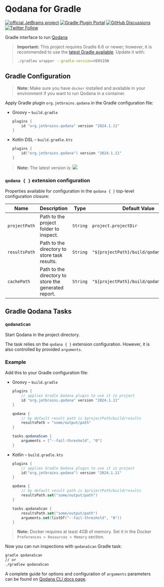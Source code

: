 # Qodana for Gradle

[![official JetBrains project](https://jb.gg/badges/official.svg)][jb:confluence-on-gh]
[![Gradle Plugin Portal](https://img.shields.io/gradle-plugin-portal/v/org.jetbrains.qodana?color=green&label=Gradle%20Plugin%20Portal&logo=gradle)][gradle-plugin-page]
[![GitHub Discussions](https://img.shields.io/github/discussions/jetbrains/qodana)][jb:discussions]
[![Twitter Follow](https://img.shields.io/badge/follow-%40Qodana-1DA1F2?logo=twitter)][jb:twitter]

Gradle interface to run [Qodana](https://jetbrains.com/qodana)

> **Important:**
> This project requires Gradle 6.6 or newer; however, it is recommended to use the [latest Gradle available](https://gradle.org/releases/). Update it with:
> ```bash
> ./gradlew wrapper --gradle-version=VERSION
> ```

## Gradle Configuration

> **Note:** Make sure you have `docker` installed and available in your environment if you want to run Qodana in a container.

Apply Gradle plugin `org.jetbrains.qodana` in the Gradle configuration file:

- Groovy – `build.gradle`

  ```groovy
  plugins {
      id "org.jetbrains.qodana" version "2024.1.11"
  }
  ```

- Kotlin DSL – `build.gradle.kts`

  ```kotlin
  plugins {
      id("org.jetbrains.qodana") version "2024.1.11"
  }
  ```

> **Note:** The latest version is: [![](https://img.shields.io/gradle-plugin-portal/v/org.jetbrains.qodana?color=green&label=Gradle%20Plugin%20Portal&logo=gradle)](https://plugins.gradle.org/plugin/org.jetbrains.qodana)

### `qodana { }` extension configuration
Properties available for configuration in the `qodana { }` top-level configuration closure:

| Name             | Description                                          | Type      | Default Value                           |
|------------------|------------------------------------------------------|-----------|-----------------------------------------|
| `projectPath`    | Path to the project folder to inspect.               | `String`  | `project.projectDir`                    |
| `resultsPath`    | Path to the directory to store task results.         | `String`  | `"${projectPath}/build/qodana/results"` |
| `cachePath`      | Path to the directory to store the generated report. | `String`  | `"${projectPath}/build/qodana/cache/"`  |

## Gradle Qodana Tasks

### `qodanaScan`

Start Qodana in the project directory.

The task relies on the `qodana { }` extension configuration. However, it is also controlled by provided `arguments`.


### Example

Add this to your Gradle configuration file:

- Groovy – `build.gradle`

  ```groovy
  plugins {
      // applies Gradle Qodana plugin to use it in project
      id "org.jetbrains.qodana" version "2024.1.11"
  }
  
  qodana {
      // by default result path is $projectPath/build/results
      resultsPath = "some/output/path"
  }
  
  tasks.qodanaScan {
      arguments = ["--fail-threshold", "0"]
  }
  ```

- Kotlin – `build.gradle.kts`

  ```kotlin
  plugins {
      // applies Gradle Qodana plugin to use it in project
      id("org.jetbrains.qodana") version "2024.1.11"
  }
  
  qodana {
      // by default result path is $projectPath/build/results
      resultsPath.set("some/output/path")
  }
  
  tasks.qodanaScan {
      resultsPath.set("some/output/path")
      arguments.set(listOf("--fail-threshold", "0"))
  }
  ```

> **Note:** Docker requires at least 4GB of memory. Set it in the Docker `Preferences > Resources > Memory` section.

Now you can run inspections with `qodanaScan` Gradle task:

```bash
gradle qodanaScan 
// or
./gradlew qodanaScan
```

A complete guide for options and configuration of `arguments` parameters can be found on [Qodana CLI docs page]((https://github.com/JetBrains/qodana-cli#scan)).

[gh:build]: https://github.com/JetBrains/gradle-qodana-plugin/actions?query=workflow%3ABuild
[gradle-plugin-page]: https://plugins.gradle.org/plugin/org.jetbrains.qodana
[jb:confluence-on-gh]: https://confluence.jetbrains.com/display/ALL/JetBrains+on+GitHub
[jb:discussions]: https://jb.gg/qodana-discussions
[jb:twitter]: https://twitter.com/Qodana
[youtrack]: https://youtrack.jetbrains.com/issues/QD
[youtrack-new-issue]: https://youtrack.jetbrains.com/newIssue?project=QD&c=Platform%20Gradle%20Plugin&c=Tool%20IntelliJ%20(Code%20Inspection)
[youtrack]: https://youtrack.jetbrains.com/issues/QD
[youtrack-new-issue]: https://youtrack.jetbrains.com/newIssue?project=QD&c=Platform%20Gradle%20Plugin&c=Tool%20IntelliJ%20(Code%20Inspection)
